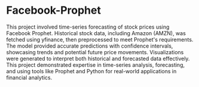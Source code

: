 # Facebook-Prophet
This project involved time-series forecasting of stock prices using Facebook Prophet. Historical stock data, including Amazon (AMZN), was fetched using yfinance, then preprocessed to meet Prophet's requirements. The model provided accurate predictions with confidence intervals, showcasing trends and potential future price movements. Visualizations were generated to interpret both historical and forecasted data effectively. This project demonstrated expertise in time-series analysis, forecasting, and using tools like Prophet and Python for real-world applications in financial analytics.
